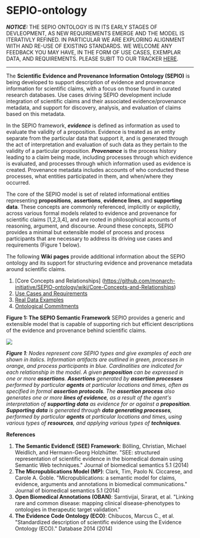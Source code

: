 # SEPIO-ontology

***NOTICE:*** THE SEPIO ONTOLOGY IS IN ITS EARLY STAGES OF DEVLEOPMENT, AS NEW REQUIREMENTS EMERGE AND THE MODEL IS ITERATIVLY REFINED. IN PARTICULAR WE ARE EXPLORING ALIGNMENT WITH AND RE-USE OF EXISTING STANDARDS.  WE WELCOME ANY FEEDBACK YOU MAY HAVE, IN THE FORM OF USE CASES, EXEMPLAR DATA, AND REQUIREMENTS. PLEASE SUBIT TO OUR TRACKER [HERE](https://github.com/monarch-initiative/SEPIO-ontology/issues).  

-----

The **Scientific Evidence and Provenance Information Ontology (SEPIO)** is being developed to support description of evidence and provenance information for scientific claims, with a focus on those found in curated research databases. Use cases driving SEPIO development include integration of scientific claims and their associated evidence/provenance metadata, and support for discovery, analysis, and evaluation of claims based on this metadata. 

In the SEPIO framework, ***evidence*** is defined as information as used to evaluate the validity of a proposition.  Evidence is treated as an entity separate from the particular data that support it, and is generated through the act of interpretation and evaluation of such data as they pertain to the validity of a particular proposition.  ***Provenance*** is the process history leading to a claim being made, including processes through which evidence is evaluated, and processes through which  information used as evidence is created. Provenance metadata includes accounts of who conducted these processes, what entities participated in them, and when/where they occurred. 

The core of the SEPIO model is set of related informational entities representing **propositions**, **assertions**, **evidence lines**, and **supporting data**.  These concepts are commonly referenced, implicitly or explicitly, across various formal models related to evidence and provenance for scientific claims [1,2,3,4], and are rooted in philosophical accounts of reasoning, argument, and discourse. Around these concepts, SEPIO provides a minimal but extensible model of process and process participants that are necessary to address its driving use cases and requirements (Figure 1 below). 

The following **Wiki pages** provide additional information about the SEPIO ontology and its support for structuring evidence and provenance metadata around scientific claims. 

1. [Core Concepts and Relationships] (https://github.com/monarch-initiative/SEPIO-ontology/wiki/Core-Concepts-and-Relationships)
2. [Use Cases and Requirements](https://github.com/monarch-initiative/SEPIO-ontology/wiki/Use-Cases-and-Requirements)
3. [Real Data Examples](https://github.com/monarch-initiative/SEPIO-ontology/wiki/Real-Data-Examples)
4. [Ontological Commitments](https://github.com/monarch-initiative/SEPIO-ontology/wiki/Ontological-Committments)

**Figure 1: The SEPIO Semantic Framework**
SEPIO provides a generic and extensible model that is capable of supporting rich but efficient descriptions of the evidence and provenance behind scientific claims.
 

![](https://github.com/monarch-initiative/SEPIO-ontology/blob/master/docs/SEPIO%20Wiki%201.jpg)

_**Figure 1**: Nodes represent core SEPIO types and give examples of each are shown in italics. Information artifacts are outlined in green, processes in orange, and process participants in blue. Cardinalities are indicated for each relationship in the model. A given **proposition** can be expressed in one or more **assertions**. **Assertions** generated by **assertion processes** performed by particular **agents** at particular locations and times, often as specified in formal **assertion protocols**. The **assertion process** also generates one or more **lines of evidence**, as a result of the agent's interpretation of **supporting data** as evidence for or against a **proposition**. **Supporting data** is generated through **data generating processes**, performed by particular **agents** at particular locations and times, using various types of **resources**, and applying various types of **techniques**._


**References**

1. **The Semantic EvidencE (SEE) Framework**: Bölling, Christian, Michael Weidlich, and Hermann-Georg Holzhütter. "SEE: structured representation of scientific evidence in the biomedical domain using Semantic Web techniques." Journal of biomedical semantics 5.1 (2014)
2. **The Micropublications Model (MP)**: Clark, Tim, Paolo N. Ciccarese, and Carole A. Goble. "Micropublications: a semantic model for claims, evidence, arguments and annotations in biomedical communications." Journal of biomedical semantics 5.1 (2014)
3. **Open Biomedical Annotations (OBAN)**: Sarntivijai, Sirarat, et al. "Linking rare and common disease: mapping clinical disease-phenotypes to ontologies in therapeutic target validation."
4. **The Evidence Code Ontology (ECO)**: Chibucos, Marcus C., et al. "Standardized description of scientific evidence using the Evidence Ontology (ECO)." Database 2014 (2014)
